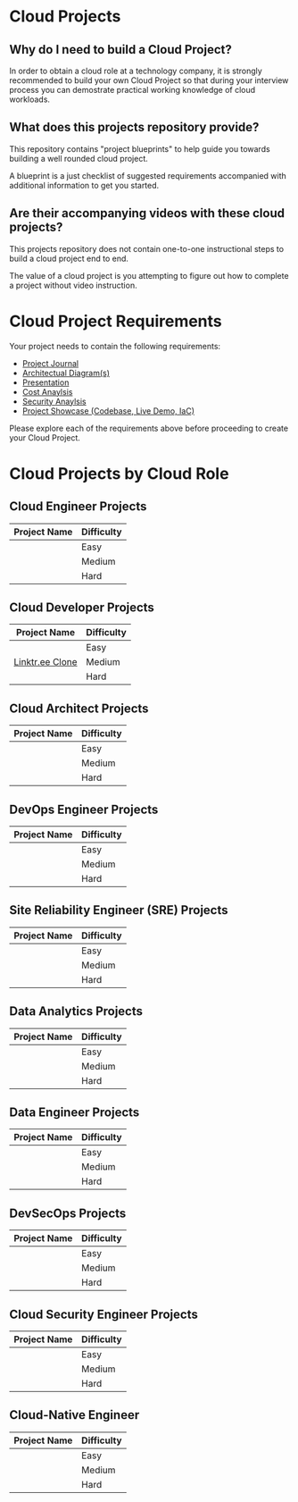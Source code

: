 # Cloud Projects

## Why do I need to build a Cloud Project?
In order to obtain a cloud role at a technology company, it is strongly recommended to build your own Cloud Project so that during your interview process you can demostrate practical working knowledge of cloud workloads.

## What does this projects repository provide?

This repository contains "project blueprints" to help guide you towards building a well rounded cloud project. 

A blueprint is a just checklist of suggested requirements accompanied with additional information to get you started.

## Are their accompanying videos with these cloud projects?

This projects repository does not contain one-to-one instructional steps to build a cloud project end to end. 

The value of a cloud project is you attempting to figure out how to complete a project without video instruction.

# Cloud Project Requirements

Your project needs to contain the following requirements:

- [Project Journal](requirements/project-journal.md)
- [Architectual Diagram(s)](requirements/architectual-diagrams.md)
- [Presentation](requirements/presentation.md)
- [Cost Anaylsis](requirements/cost-anaylsis.md)
- [Security Anaylsis](requirements/security-anaylsis.md)
- [Project Showcase (Codebase, Live Demo, IaC)](requirements/showcase.md)

Please explore each of the requirements above before proceeding to create your Cloud Project.

# Cloud Projects by Cloud Role

## Cloud Engineer Projects

| Project Name | Difficulty |
|---|---|
|   | Easy |
|   | Medium |
|   | Hard |

## Cloud Developer Projects

| Project Name | Difficulty |
|---|---|
|   | Easy |
| [Linktr.ee Clone](projects/cloud-developer/linktree-clone.md) | Medium |
|   | Hard |

## Cloud Architect Projects

| Project Name | Difficulty |
|---|---|
|   | Easy |
|   | Medium |
|   | Hard |

## DevOps Engineer Projects

| Project Name | Difficulty |
|---|---|
|   | Easy |
|   | Medium |
|   | Hard |

## Site Reliability Engineer (SRE) Projects

| Project Name | Difficulty |
|---|---|
|   | Easy |
|   | Medium |
|   | Hard |

## Data Analytics Projects

| Project Name | Difficulty |
|---|---|
|   | Easy |
|   | Medium |
|   | Hard |

## Data Engineer Projects

| Project Name | Difficulty |
|---|---|
|   | Easy |
|   | Medium |
|   | Hard |

## DevSecOps Projects

| Project Name | Difficulty |
|---|---|
|   | Easy |
|   | Medium |
|   | Hard |

## Cloud Security Engineer Projects

| Project Name | Difficulty |
|---|---|
|   | Easy |
|   | Medium |
|   | Hard |

## Cloud-Native Engineer

| Project Name | Difficulty |
|---|---|
|   | Easy |
|   | Medium |
|   | Hard |
